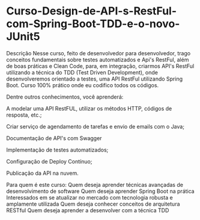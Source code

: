 # Curso-Design-de-API-s-RestFul-com-Spring-Boot-TDD-e-o-novo-JUnit5

Descrição
Nesse curso, feito de desenvolvedor para desenvolvedor, trago conceitos fundamentais sobre testes automatizados e Api's RestFul,  além de boas práticas e Clean Code, para, em integração, criarmos API's RestFul utilizando a técnica do TDD (Test Driven Development), onde desenvolveremos orientado a testes, uma API RestFul utilizando Spring Boot. Curso 100% prático onde eu codifico todos os códigos.



Dentre outros conhecimentos, você aprenderá:



A modelar uma API RestFUL, utilizar os métodos HTTP, códigos de resposta, etc.;

Criar serviço de agendamento de tarefas e envio de emails com o Java;

Documentação de API's com Swagger

Implementação de testes automatizados;

Configuração de Deploy Contínuo;

Publicação da API na nuvem.

Para quem é este curso:
Quem deseja aprender técnicas avançadas de desenvolvimento de software
Quem deseja aprender Spring Boot na prática
Interessados em se atualizar no mercado com tecnologia robusta e amplamente utilizada
Quem deseja conhecer conceitos de arquitetura RESTful
Quem deseja aprender a desenvolver com a técnica TDD
